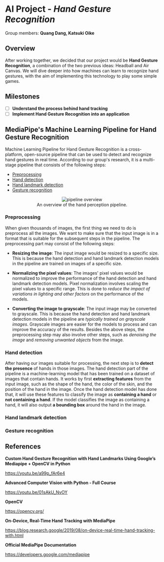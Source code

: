 # AI Project - *Hand Gesture Recognition*

Group members: **Quang Dang, Katsuki Oike**

## Overview
After working together, we decided that our project would be **Hand Gesture Recognition**, a combination of the two previous ideas: Headball and Air Canvas. We will dive deeper into how machines can learn to recognize hand gestures, with the aim of implementing this technology to play some simple games. 

## Milestones

- [ ] **Understand the process behind hand tracking**
- [ ] **Implement Hand Gesture Recognition into an application**

## MediaPipe's Machine Learning Pipeline for Hand Gesture Recognition
Machine Learning Pipeline for Hand Gesture Recognition is a cross-platform, open-source pipeline that can be used to detect and recognize hand gestures in real time. According to our group's research, it is a multi-stage pipeline that consists of the following steps:
- [Preprocessing](#Preprocessing)
- [Hand detection](#Hand-detection)
- [Hand landmark detection](#Hand-landmark-detection)
- [Gesture recognition](#Gesture-recognition)

<center>
  <figure>
      <img src="https://1.bp.blogspot.com/-jy9hueRc-5I/XVrS-xDKR7I/AAAAAAAAEhY/2pA9c6rzMwchn5UUAAK69or9j4dKA_AiwCLcBGAs/s640/image1.png"
           alt="pipeline overview">
      <center><figcaption>An overview of the hand perception pipeline.</figcaption></center>
  </figure>
</center>

### Preprocessing
When given thousands of images, the first thing we need to do is preprocess all the images. We want to make sure that the input image is in a format that is suitable for the subsequent steps in the pipeline. The preprocessing part may consist of the following steps:
- **Resizing the image**: The input image would be resized to a specific size. This is because the hand detection and hand landmark detection models in the pipeline are trained on images of a specific size.

- **Normalizing the pixel values**: The images' pixel values would be normalized to improve the performance of the hand detection and hand landmark detection models. Pixel normalization involves scaling the pixel values to a specific range. This is done to _reduce the impact of variations in lighting and other factors_ on the performance of the models.

- **Converting the image to grayscale**: The input image may be converted to grayscale. This is because the hand detection and hand landmark detection models in the pipeline are _typically trained on grayscale images_. Grayscale images are easier for the models to process and can improve the accuracy of the results.
Besides the above steps, the preprocessing step may also involve other steps, such as _denoising the image_ and _removing unwanted objects_ from the image.

### Hand detection
After having our images suitable for processing, the next step is to **detect the presence** of hands in those images. The hand detection part of the pipeline is a machine-learning model that has been trained on a dataset of images that contain hands. It works by first **extracting features** from the input image, such as the shape of the hand, the color of the skin, and the position of the hand in the image. Once the hand detection model has done that, it will use these features to classify the image as **containing a hand** or **not containing a hand**. If the model classifies the image as containing a hand, it will also output **a bounding box** around the hand in the image.
### Hand landmark detection
### Gesture recognition


## References
**Custom Hand Gesture Recognition with Hand Landmarks Using Google’s Mediapipe + OpenCV in Python**

https://youtu.be/a99p_fAr6e4

**Advanced Computer Vision with Python - Full Course** 

https://youtu.be/01sAkU_NvOY

**OpenCV**

https://opencv.org/

**On-Device, Real-Time Hand Tracking with MediaPipe**

https://blog.research.google/2019/08/on-device-real-time-hand-tracking-with.html

**Official MediaPipe Documentation**

https://developers.google.com/mediapipe
